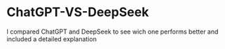 # ChatGPT-VS-DeepSeek
I compared ChatGPT and DeepSeek to see wich one performs better and included a detailed explanation
